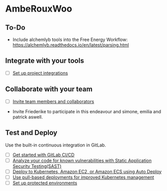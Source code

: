 # AmbeRouxWoo

## To-Do
- Include alchemlyb tools into the Free Energy Workflow: https://alchemlyb.readthedocs.io/en/latest/parsing.html

## Integrate with your tools

- [ ] [Set up project integrations](https://gitlab.lrz.de/00000000014ADEAA/amberouxwoo/-/settings/integrations)

## Collaborate with your team

- [ ] [Invite team members and collaborators](https://docs.gitlab.com/ee/user/project/members/)
- Invite Friederike to participate in this endeavour and simone, emilia and patrick aswell.

## Test and Deploy

Use the built-in continuous integration in GitLab.

- [ ] [Get started with GitLab CI/CD](https://docs.gitlab.com/ee/ci/quick_start/index.html)
- [ ] [Analyze your code for known vulnerabilities with Static Application Security Testing(SAST)](https://docs.gitlab.com/ee/user/application_security/sast/)
- [ ] [Deploy to Kubernetes, Amazon EC2, or Amazon ECS using Auto Deploy](https://docs.gitlab.com/ee/topics/autodevops/requirements.html)
- [ ] [Use pull-based deployments for improved Kubernetes management](https://docs.gitlab.com/ee/user/clusters/agent/)
- [ ] [Set up protected environments](https://docs.gitlab.com/ee/ci/environments/protected_environments.html)
